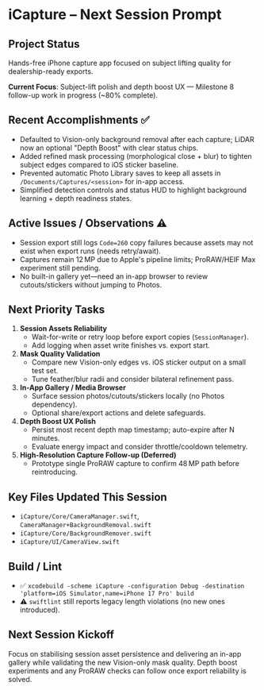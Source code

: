 # iCapture – Next Session Prompt

## Project Status
Hands-free iPhone capture app focused on subject lifting quality for dealership-ready exports.

**Current Focus**: Subject-lift polish and depth boost UX — Milestone 8 follow-up work in progress (~80% complete).

## Recent Accomplishments ✅
- Defaulted to Vision-only background removal after each capture; LiDAR now an optional "Depth Boost" with clear status chips.
- Added refined mask processing (morphological close + blur) to tighten subject edges compared to iOS sticker baseline.
- Prevented automatic Photo Library saves to keep all assets in `/Documents/Captures/<session>` for in-app access.
- Simplified detection controls and status HUD to highlight background learning + depth readiness states.

## Active Issues / Observations ⚠️
- Session export still logs `Code=260` copy failures because assets may not exist when export runs (needs retry/await).
- Captures remain 12 MP due to Apple's pipeline limits; ProRAW/HEIF Max experiment still pending.
- No built-in gallery yet—need an in-app browser to review cutouts/stickers without jumping to Photos.

## Next Priority Tasks
1. **Session Assets Reliability**
   - Wait-for-write or retry loop before export copies (`SessionManager`).
   - Add logging when asset write finishes vs. export start.
2. **Mask Quality Validation**
   - Compare new Vision-only edges vs. iOS sticker output on a small test set.
   - Tune feather/blur radii and consider bilateral refinement pass.
3. **In-App Gallery / Media Browser**
   - Surface session photos/cutouts/stickers locally (no Photos dependency).
   - Optional share/export actions and delete safeguards.
4. **Depth Boost UX Polish**
   - Persist most recent depth map timestamp; auto-expire after N minutes.
   - Evaluate energy impact and consider throttle/cooldown telemetry.
5. **High-Resolution Capture Follow-up (Deferred)**
   - Prototype single ProRAW capture to confirm 48 MP path before reintroducing.

## Key Files Updated This Session
- `iCapture/Core/CameraManager.swift`, `CameraManager+BackgroundRemoval.swift`
- `iCapture/Core/BackgroundRemover.swift`
- `iCapture/UI/CameraView.swift`

## Build / Lint
- ✅ `xcodebuild -scheme iCapture -configuration Debug -destination 'platform=iOS Simulator,name=iPhone 17 Pro' build`
- ⚠️ `swiftlint` still reports legacy length violations (no new ones introduced).

## Next Session Kickoff
Focus on stabilising session asset persistence and delivering an in-app gallery while validating the new Vision-only mask quality. Depth boost experiments and any ProRAW checks can follow once export reliability is solved.
